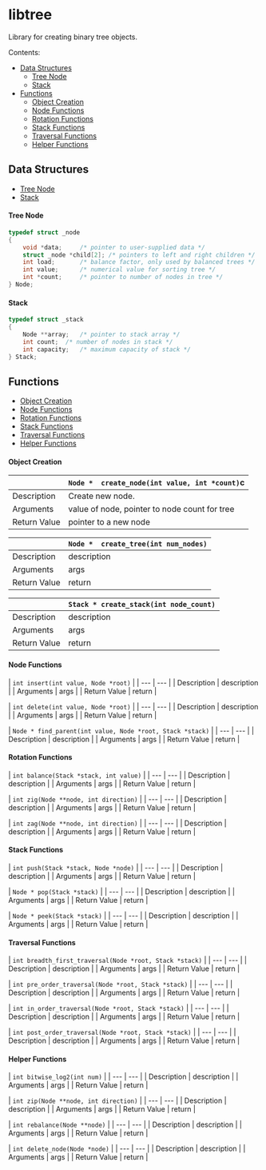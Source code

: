# libtree
Library for creating binary tree objects.

Contents:
* [Data Structures](#data-structures)
	* [Tree Node](#tree-node)
	* [Stack](#stack)
* [Functions](#functions)
	* [Object Creation](#object-creation)
	* [Node Functions](#node-functions)
	* [Rotation Functions](#rotation-functions)
	* [Stack Functions](#stack-functions)
	* [Traversal Functions](#traversal-functions)
	* [Helper Functions](#helper-functions)

## Data Structures
* [Tree Node](#tree-node)
* [Stack](#stack)

#### Tree Node
```c
typedef struct _node
{
	void *data;		/* pointer to user-supplied data */
	struct _node *child[2];	/* pointers to left and right children */
	int load;		/* balance factor, only used by balanced trees */
	int value;		/* numerical value for sorting tree */
	int *count;		/* pointer to number of nodes in tree */
} Node;
```
#### Stack
```c
typedef struct _stack
{
	Node **array;	/* pointer to stack array */
	int count;	/* number of nodes in stack */
	int capacity;	/* maximum capacity of stack */
} Stack;
```

## Functions
* [Object Creation](#object-creation)
* [Node Functions](#node-functions)
* [Rotation Functions](#rotation-functions)
* [Stack Functions](#stack-functions)
* [Traversal Functions](#traversal-functions)
* [Helper Functions](#helper-functions)

#### Object Creation
| | `Node *  create_node(int value, int *count)`c |
| ------------------- | ------------------- |
| Description | Create new node. |
| Arguments | value of node, pointer to node count for tree |
| Return Value | pointer to a new node |

| | `Node *  create_tree(int num_nodes)` |
| --- | --- |
| Description | description |
| Arguments | args |
| Return Value | return |

| | `Stack * create_stack(int node_count)` |
| --- | --- |
| Description | description |
| Arguments | args |
| Return Value | return |

#### Node Functions
| `int insert(int value, Node *root)` |
| --- | --- |
| Description | description |
| Arguments | args |
| Return Value | return |

| `int delete(int value, Node *root)` |
| --- | --- |
| Description | description |
| Arguments | args |
| Return Value | return |

| `Node * find_parent(int value, Node *root, Stack *stack)` |
| --- | --- |
| Description | description |
| Arguments | args |
| Return Value | return |

#### Rotation Functions
| `int balance(Stack *stack, int value)` |
| --- | --- |
| Description | description |
| Arguments | args |
| Return Value | return |

| `int zig(Node **node, int direction)` |
| --- | --- |
| Description | description |
| Arguments | args |
| Return Value | return |

| `int zag(Node **node, int direction)` |
| --- | --- |
| Description | description |
| Arguments | args |
| Return Value | return |

#### Stack Functions
| `int push(Stack *stack, Node *node)` |
| --- | --- |
| Description | description |
| Arguments | args |
| Return Value | return |

| `Node * pop(Stack *stack)` |
| --- | --- |
| Description | description |
| Arguments | args |
| Return Value | return |

| `Node * peek(Stack *stack)` |
| --- | --- |
| Description | description |
| Arguments | args |
| Return Value | return |

#### Traversal Functions
| `int breadth_first_traversal(Node *root, Stack *stack)` |
| --- | --- |
| Description | description |
| Arguments | args |
| Return Value | return |

| `int pre_order_traversal(Node *root, Stack *stack)` |
| --- | --- |
| Description | description |
| Arguments | args |
| Return Value | return |

| `int in_order_traversal(Node *root, Stack *stack)` |
| --- | --- |
| Description | description |
| Arguments | args |
| Return Value | return |

| `int post_order_traversal(Node *root, Stack *stack)` |
| --- | --- |
| Description | description |
| Arguments | args |
| Return Value | return |

#### Helper Functions
| `int bitwise_log2(int num)` |
| --- | --- |
| Description | description |
| Arguments | args |
| Return Value | return |

| `int zip(Node **node, int direction)` |
| --- | --- |
| Description | description |
| Arguments | args |
| Return Value | return |

| `int rebalance(Node **node)` |
| --- | --- |
| Description | description |
| Arguments | args |
| Return Value | return |

| `int delete_node(Node *node)` |
| --- | --- |
| Description | description |
| Arguments | args |
| Return Value | return |
